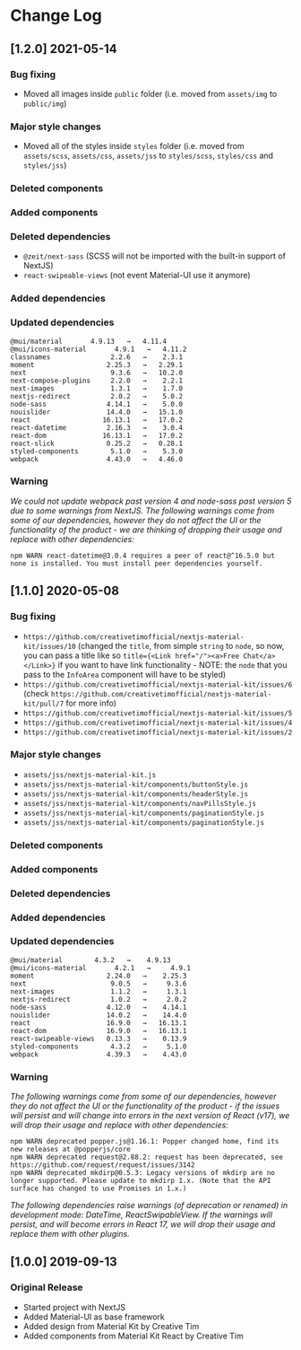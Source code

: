 # Change Log

## [1.2.0] 2021-05-14
### Bug fixing
- Moved all images inside `public` folder (i.e. moved from `assets/img` to `public/img`)
### Major style changes
- Moved all of the styles inside `styles` folder (i.e. moved from `assets/scss`, `assets/css`, `assets/jss` to `styles/scss`, `styles/css` and `styles/jss`)
### Deleted components

### Added components

### Deleted dependencies
- `@zeit/next-sass` (SCSS will not be imported with the built-in support of NextJS)
- `react-swipeable-views` (not event Material-UI use it anymore)
### Added dependencies

### Updated dependencies
```
@mui/material       4.9.13   →   4.11.4
@mui/icons-material       4.9.1   →   4.11.2
classnames               2.2.6   →    2.3.1
moment                  2.25.3   →   2.29.1
next                     9.3.6   →   10.2.0
next-compose-plugins     2.2.0   →    2.2.1
next-images              1.3.1   →    1.7.0
nextjs-redirect          2.0.2   →    5.0.2
node-sass               4.14.1   →    5.0.0
nouislider              14.4.0   →   15.1.0
react                  16.13.1   →   17.0.2
react-datetime          2.16.3   →    3.0.4
react-dom              16.13.1   →   17.0.2
react-slick             0.25.2   →   0.28.1
styled-components        5.1.0   →    5.3.0
webpack                 4.43.0   →   4.46.0
```
### Warning
_We could not update webpack past version 4 and node-sass past version 5 due to some warnings from NextJS._
_The following warnings come from some of our dependencies, however they do not affect the UI or the functionality of the product - we are thinking of dropping their usage and replace with other dependencies:_
```
npm WARN react-datetime@3.0.4 requires a peer of react@^16.5.0 but none is installed. You must install peer dependencies yourself.
```

## [1.1.0] 2020-05-08
### Bug fixing
- `https://github.com/creativetimofficial/nextjs-material-kit/issues/10` (changed the `title`, from simple `string` to `node`, so now, you can pass a title like so `title={<Link href="/"><a>Free Chat</a></Link>}` if you want to have link functionality - NOTE: the `node` that you pass to the `InfoArea` component will have to be styled)
- `https://github.com/creativetimofficial/nextjs-material-kit/issues/6` (check `https://github.com/creativetimofficial/nextjs-material-kit/pull/7` for more info)
- `https://github.com/creativetimofficial/nextjs-material-kit/issues/5`
- `https://github.com/creativetimofficial/nextjs-material-kit/issues/4`
- `https://github.com/creativetimofficial/nextjs-material-kit/issues/2`
### Major style changes
- `assets/jss/nextjs-material-kit.js`
- `assets/jss/nextjs-material-kit/components/buttonStyle.js`
- `assets/jss/nextjs-material-kit/components/headerStyle.js`
- `assets/jss/nextjs-material-kit/components/navPillsStyle.js`
- `assets/jss/nextjs-material-kit/components/paginationStyle.js`
- `assets/jss/nextjs-material-kit/components/paginationStyle.js`
### Deleted components
### Added components
### Deleted dependencies
### Added dependencies
### Updated dependencies
```
@mui/material        4.3.2   →    4.9.13
@mui/icons-material       4.2.1   →     4.9.1
moment                  2.24.0   →    2.25.3
next                     9.0.5   →     9.3.6
next-images              1.1.2   →     1.3.1
nextjs-redirect          1.0.2   →     2.0.2
node-sass               4.12.0   →    4.14.1
nouislider              14.0.2   →    14.4.0
react                   16.9.0   →   16.13.1
react-dom               16.9.0   →   16.13.1
react-swipeable-views   0.13.3   →    0.13.9
styled-components        4.3.2   →     5.1.0
webpack                 4.39.3   →    4.43.0
```
### Warning
_The following warnings come from some of our dependencies, however they do not affect the UI or the functionality of the product - if the issues will persist and will change into errors in the next version of React (v17), we will drop their usage and replace with other dependencies:_
```
npm WARN deprecated popper.js@1.16.1: Popper changed home, find its new releases at @popperjs/core
npm WARN deprecated request@2.88.2: request has been deprecated, see https://github.com/request/request/issues/3142
npm WARN deprecated mkdirp@0.5.3: Legacy versions of mkdirp are no longer supported. Please update to mkdirp 1.x. (Note that the API surface has changed to use Promises in 1.x.)
```
_The following dependencies raise warnings (of deprecation or renamed) in development mode: DateTime, ReactSwipableView. If the warnings will persist, and will become errors in React 17, we will drop their usage and replace them with other plugins._

## [1.0.0] 2019-09-13
### Original Release
- Started project with NextJS
- Added Material-UI as base framework
- Added design from Material Kit by Creative Tim
- Added components from Material Kit React by Creative Tim
